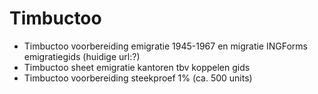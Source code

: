 # Timbuctoo

* Timbuctoo voorbereiding emigratie 1945-1967 en migratie INGForms emigratiegids (huidige url:?)
* Timbuctoo sheet emigratie kantoren tbv koppelen gids
* Timbuctoo voorbereiding steekproef 1% (ca. 500 units)
